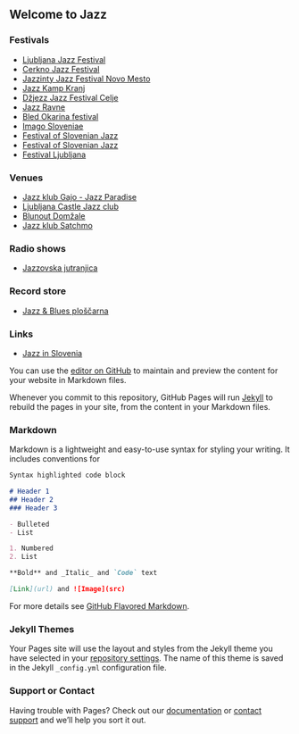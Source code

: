 ## Welcome to Jazz
### Festivals

- [Ljubljana Jazz Festival](http://ljubljanajazz.si/index.php/sl/)
- [Cerkno Jazz Festival](https://www.facebook.com/JazzCerkno/)
- [Jazzinty Jazz Festival Novo Mesto](http://jazzinty.com)
- [Jazz Kamp Kranj](https://www.facebook.com/jazzkampkranj/)
- [Džjezz Jazz Festival Celje](https://www.facebook.com/Dzjezz/)
- [Jazz Ravne](http://www.jazzravne.si)
- [Bled Okarina festival](https://www.festival-okarina.si/en)
- [Imago Sloveniae](https://imagosloveniae.net)
- [Festival of Slovenian Jazz](https://www.culture.si/en/Festival_of_Slovenian_Jazz)
- [Festival of Slovenian Jazz](http://www.fsj.si/)
- [Festival Ljubljana](https://ljubljanafestival.si/en)

### Venues
- [Jazz klub Gajo - Jazz Paradise](https://www.tripadvisor.com/Attraction_Review-g274873-d7714782-Reviews-Jazz_Club_Gajo_Jazz_Paradise-Ljubljana_Upper_Carniola_Region.html)
- [Ljubljana Castle Jazz club](https://www.ljubljanskigrad.si/en/castle-events/the-ljubljana-castle-jazz-club/)
- [Blunout Domžale](https://www.tripadvisor.com/Attraction_Review-g1238226-d8809371-Reviews-Blunout-Domzale_Upper_Carniola_Region.html)
- [Jazz klub Satchmo](https://m.facebook.com/Jazz.klub.Satchmo/)

### Radio shows
- [Jazzovska jutranjica](https://ars.rtvslo.si/jazzovska-jutranjica/)

### Record store
- [Jazz & Blues ploščarna](https://jazzandbluesweb.com/)

### Links
- [Jazz in Slovenia](https://slovenia.si/art-and-cultural-heritage/jazz-in-slovenia/)

You can use the [editor on GitHub](https://github.com/jazz-si/music/edit/main/README.md) to maintain and preview the content for your website in Markdown files.

Whenever you commit to this repository, GitHub Pages will run [Jekyll](https://jekyllrb.com/) to rebuild the pages in your site, from the content in your Markdown files.

### Markdown

Markdown is a lightweight and easy-to-use syntax for styling your writing. It includes conventions for

```markdown
Syntax highlighted code block

# Header 1
## Header 2
### Header 3

- Bulleted
- List

1. Numbered
2. List

**Bold** and _Italic_ and `Code` text

[Link](url) and ![Image](src)
```

For more details see [GitHub Flavored Markdown](https://guides.github.com/features/mastering-markdown/).

### Jekyll Themes

Your Pages site will use the layout and styles from the Jekyll theme you have selected in your [repository settings](https://github.com/jazz-si/music/settings). The name of this theme is saved in the Jekyll `_config.yml` configuration file.

### Support or Contact

Having trouble with Pages? Check out our [documentation](https://docs.github.com/categories/github-pages-basics/) or [contact support](https://support.github.com/contact) and we’ll help you sort it out.
